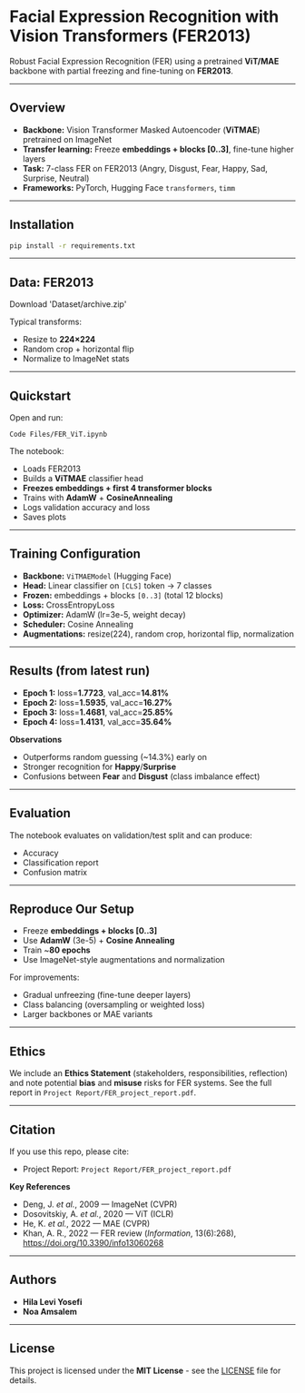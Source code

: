 # Facial Expression Recognition with Vision Transformers (FER2013)

Robust Facial Expression Recognition (FER) using a pretrained **ViT/MAE** backbone with partial freezing and fine-tuning on **FER2013**.

---

## Overview

- **Backbone:** Vision Transformer Masked Autoencoder (**ViTMAE**) pretrained on ImageNet
- **Transfer learning:** Freeze **embeddings + blocks [0..3]**, fine-tune higher layers
- **Task:** 7-class FER on FER2013 (Angry, Disgust, Fear, Happy, Sad, Surprise, Neutral)
- **Frameworks:** PyTorch, Hugging Face `transformers`, `timm`

---

## Installation

```bash
pip install -r requirements.txt
```

---

## Data: FER2013

Download 'Dataset/archive.zip'  

Typical transforms:
- Resize to **224×224**
- Random crop + horizontal flip
- Normalize to ImageNet stats

---

## Quickstart

Open and run:
```
Code Files/FER_ViT.ipynb
```

The notebook:
- Loads FER2013
- Builds a **ViTMAE** classifier head
- **Freezes embeddings + first 4 transformer blocks**
- Trains with **AdamW** + **CosineAnnealing**
- Logs validation accuracy and loss
- Saves plots

---

## Training Configuration

- **Backbone:** `ViTMAEModel` (Hugging Face)
- **Head:** Linear classifier on `[CLS]` token → 7 classes
- **Frozen:** embeddings + blocks `[0..3]` (total 12 blocks)
- **Loss:** CrossEntropyLoss
- **Optimizer:** AdamW (lr=3e-5, weight decay)
- **Scheduler:** Cosine Annealing
- **Augmentations:** resize(224), random crop, horizontal flip, normalization

---

## Results (from latest run)

- **Epoch 1:** loss=**1.7723**, val_acc=**14.81%**
- **Epoch 2:** loss=**1.5935**, val_acc=**16.27%**
- **Epoch 3:** loss=**1.4681**, val_acc=**25.85%**
- **Epoch 4:** loss=**1.4131**, val_acc=**35.64%**

**Observations**
- Outperforms random guessing (~14.3%) early on
- Stronger recognition for **Happy**/**Surprise**
- Confusions between **Fear** and **Disgust** (class imbalance effect)

---

## Evaluation

The notebook evaluates on validation/test split and can produce:
- Accuracy
- Classification report
- Confusion matrix

---

## Reproduce Our Setup

- Freeze **embeddings + blocks [0..3]**
- Use **AdamW** (3e-5) + **Cosine Annealing**
- Train ~**80 epochs**
- Use ImageNet-style augmentations and normalization

For improvements:
- Gradual unfreezing (fine-tune deeper layers)
- Class balancing (oversampling or weighted loss)
- Larger backbones or MAE variants

---

## Ethics

We include an **Ethics Statement** (stakeholders, responsibilities, reflection) and note potential **bias** and **misuse** risks for FER systems. See the full report in `Project Report/FER_project_report.pdf`.

---

## Citation

If you use this repo, please cite:

- Project Report: `Project Report/FER_project_report.pdf`

**Key References**
- Deng, J. *et al.*, 2009 — ImageNet (CVPR)
- Dosovitskiy, A. *et al.*, 2020 — ViT (ICLR)
- He, K. *et al.*, 2022 — MAE (CVPR)
- Khan, A. R., 2022 — FER review (*Information*, 13(6):268), https://doi.org/10.3390/info13060268

---

## Authors

- **Hila Levi Yosefi**
- **Noa Amsalem**

---

## License

This project is licensed under the **MIT License** - see the [LICENSE](LICENSE) file for details.
